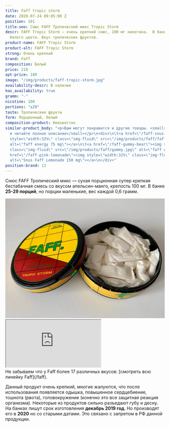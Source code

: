 ```yaml
---
title: Faff tropic storm
date: 2020-07-24 09:05:00 Z
position: 101
title-seo: Снюс FAFF Тропический микс Tropic Storm
descr: FAFF Tropic Storm — очень крепкий снюс, 100 мг никотина.  В банке ±29 порций
  белого цвета. Вкус тропических фруктов.
product-name: FAFF Tropic Storm
product-alt: FAFF Tropic Storm
strong: Очень крепкий
brand: Faff
composition: Белый
price: 210
opt-price: 189
image: "/img/products/faff-tropic-storm.jpg"
availability-descr: В наличии
has_availability: true
gramm: "-"
nicotine: 100
portions: "±29"
taste: Тропические фрукты
form: Порционный, белый
composition-product: Неизвестно
similar-product_body: "<p>Вам могут понравится и другие товары. <small>Жмите на картинки
  и читайте полное описание</small></p>\n<div>\n\t<a href=\"/faff-snus-energy\"><img
  style=\"width:32%\" class=\"img-fluid\" src=\"/img/products/faff/faff-redbull.jpg\"
  alt=\"faff energy 75 mg\"></a>\n\t<a href=\"/faff-gummy-bear\"><img style=\"width:32%\"
  class=\"img-fluid\" src=\"/img/products/faff/gummy.jpg\" alt=\"faff gummy 150 mg\"></a>\n\t<a
  href=\"/faff-pink-lemonade\"><img style=\"width:32%\" class=\"img-fluid\" src=\"/img/products/faff/faff-lemonade.jpg\"
  alt=\"Snus Faff Lemonade 150 mg\"></a>\n</div>"
position-brand: 12
---
```


Снюс FAFF Тропический микс — сухая порционная супер крепкая бестабачная смесь со вкусом апельсин-манго, крепость 100 мг. В банке **25-29 порций**, но порции маленькие, вес каждой 0,6 грамм.
<div class="mb-3">
<img class="img-fluid" src="/img/products/faff/open/tropic-storm.jpg" alt="Снюс FAFF Tropic Storm 100 mg">
</div>
<div class="embed-responsive embed-responsive-16by9 mb-3">
  <iframe class="embed-responsive-item" src="https://www.youtube.com/embed/NTXkb_qVFpU" allowfullscreen></iframe>
</div>
Не забываем что у Faff более 17 различных вкусов: [смотреть всю линейку Faff](/faff).

Данный продукт очень крепкий, многие жалуются, что после использования появляется одышка, повышенное сердцебиение, тошнота (рвота), головокружение (конечно это все защитная реакция организма). Некоторые из продуктов сильно разъедают губу и десну.
На банках пишут срок изготовления **декабрь 2019 год**. Но производят его в **2020** но со старыми датами. Это связано с запретом в РФ данной продукции.